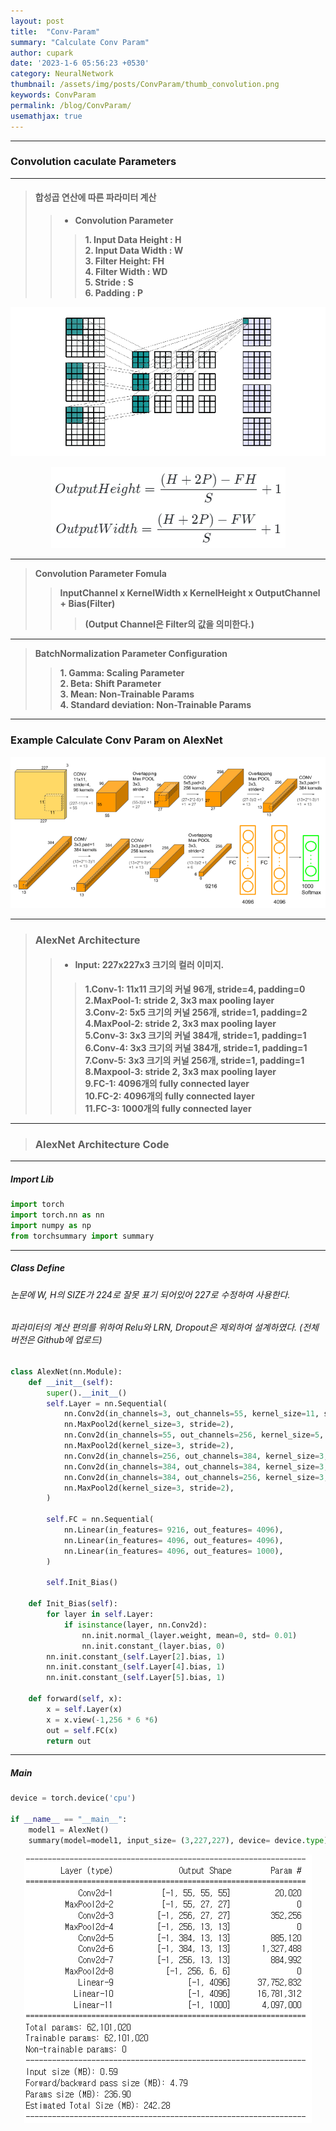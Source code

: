 ```yaml
---
layout: post
title:  "Conv-Param"
summary: "Calculate Conv Param"
author: cupark
date: '2023-1-6 05:56:23 +0530'
category: NeuralNetwork
thumbnail: /assets/img/posts/ConvParam/thumb_convolution.png
keywords: ConvParam
permalink: /blog/ConvParam/
usemathjax: true
---
```


---

### **Convolution caculate Parameters**  

---

> #### 합성곱 연산에 따른 파라미터 계산  
>> - **Convolution Parameter**  
>>> **1. Input Data Height : H**  
>>> **2. Input Data Width : W**  
>>> **3. Filter Height: FH**  
>>> **4. Filter Width : WD**  
>>> **5. Stride : S**  
>>> **6. Padding : P**    
<p align="center"><img src="/assets/img/posts/ConvParam/outputsize.gif"></p>
<p align="center"><img src="/assets/img/posts/ConvParam/formula.png"></p>

---

> **Convolution Parameter Fomula**  
>> **InputChannel x KernelWidth x KernelHeight x OutputChannel + Bias(Filter)**   
>>> **(Output Channel은 Filter의 값을 의미한다.)**   

 
---

> **BatchNormalization Parameter Configuration**   
>> **1. Gamma: Scaling Parameter**  
>> **2. Beta: Shift Parameter**  
>> **3. Mean: Non-Trainable Params**  
>> **4. Standard deviation: Non-Trainable Params**  


 
---

### **Example Calculate Conv Param on AlexNet**  

<p align="center"><img src="/assets/img/posts/ConvParam/alexnet_architecture.PNG"></p>

---

>### **AlexNet Architecture**  
>>- #### **Input: 227x227x3 크기의 컬러 이미지.**  
>>> **1.Conv-1: 11x11 크기의 커널 96개, stride=4, padding=0**   
>>> **2.MaxPool-1: stride 2, 3x3 max pooling layer**  
>>> **3.Conv-2: 5x5 크기의 커널 256개, stride=1, padding=2**  
>>> **4.MaxPool-2: stride 2, 3x3 max pooling layer**  
>>> **5.Conv-3: 3x3 크기의 커널 384개, stride=1, padding=1**  
>>> **6.Conv-4: 3x3 크기의 커널 384개, stride=1, padding=1**  
>>> **7.Conv-5: 3x3 크기의 커널 256개, stride=1, padding=1**  
>>> **8.Maxpool-3: stride 2, 3x3 max pooling layer**  
>>> **9.FC-1: 4096개의 fully connected layer**  
>>> **10.FC-2: 4096개의 fully connected layer**  
>>> **11.FC-3: 1000개의 fully connected layer** 

---

>### **AlexNet Architecture Code**  

---

##### Import Lib  

```python
import torch
import torch.nn as nn
import numpy as np
from torchsummary import summary
```

---

##### Class Define  
###### 논문에 W, H의 SIZE가 224로 잘못 표기 되어있어 227로 수정하여 사용한다.  
###### 파라미터의 계산 편의를 위하여 Relu와 LRN, Dropout은 제외하여 설계하였다. (전체버전은 Github에 업로드)  

```python
class AlexNet(nn.Module):
    def __init__(self):
        super().__init__()
        self.Layer = nn.Sequential(
            nn.Conv2d(in_channels=3, out_channels=55, kernel_size=11, stride=4, padding=0, bias=True),
            nn.MaxPool2d(kernel_size=3, stride=2),
            nn.Conv2d(in_channels=55, out_channels=256, kernel_size=5, padding=2, bias=True),
            nn.MaxPool2d(kernel_size=3, stride=2),
            nn.Conv2d(in_channels=256, out_channels=384, kernel_size=3, padding=1,bias=True),
            nn.Conv2d(in_channels=384, out_channels=384, kernel_size=3, padding=1,bias=True),
            nn.Conv2d(in_channels=384, out_channels=256, kernel_size=3, padding=1,bias=True),
            nn.MaxPool2d(kernel_size=3, stride=2),
        )
        
        self.FC = nn.Sequential(
            nn.Linear(in_features= 9216, out_features= 4096),
            nn.Linear(in_features= 4096, out_features= 4096),
            nn.Linear(in_features= 4096, out_features= 1000),            
        )
        
        self.Init_Bias()
    
    def Init_Bias(self):
        for layer in self.Layer:
            if isinstance(layer, nn.Conv2d):
                nn.init.normal_(layer.weight, mean=0, std= 0.01)
                nn.init.constant_(layer.bias, 0)
        nn.init.constant_(self.Layer[2].bias, 1)
        nn.init.constant_(self.Layer[4].bias, 1)
        nn.init.constant_(self.Layer[5].bias, 1)
    
    def forward(self, x):
        x = self.Layer(x)
        x = x.view(-1,256 * 6 *6)
        out = self.FC(x)
        return out
```

---
 
##### Main  

```python
device = torch.device('cpu')

if __name__ == "__main__":
    model1 = AlexNet()
    summary(model=model1, input_size= (3,227,227), device= device.type)
```

<p align="center"><img src="/assets/img/posts/ConvParam/result.PNG"></p>

